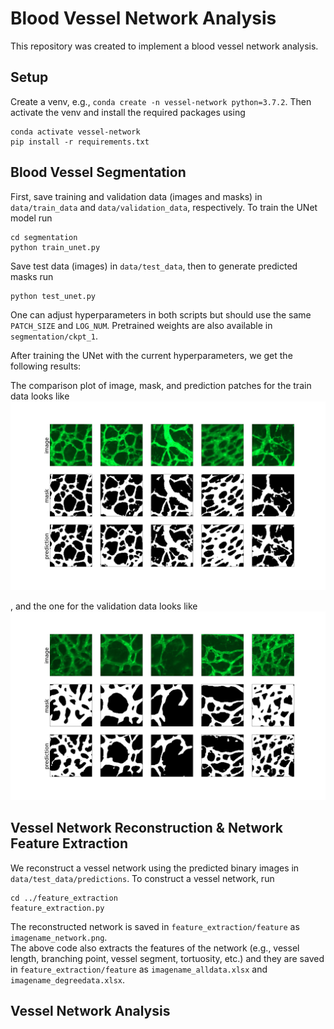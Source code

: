 # Blood Vessel Network Analysis

This repository was created to implement a blood vessel network analysis.

## Setup
Create a venv, e.g., `conda create -n vessel-network python=3.7.2`.
Then activate the venv and install the required packages using 
```
conda activate vessel-network
pip install -r requirements.txt
```

## Blood Vessel Segmentation
First, save training and validation data (images and masks) in `data/train_data` and `data/validation_data`, respectively.
To train the UNet model run
```
cd segmentation
python train_unet.py
```
Save test data (images) in `data/test_data`, then to generate predicted masks run
```
python test_unet.py
```
One can adjust hyperparameters in both scripts but should use the same `PATCH_SIZE` and `LOG_NUM`. Pretrained weights are also available in `segmentation/ckpt_1`.

After training the UNet with the current hyperparameters, we get the following results:  

The comparison plot of image, mask, and prediction patches for the train data looks like
<img src="data/train_data/comparison_plot.png" width="700">

, and the one for the validation data looks like
<img src="data/validation_data/comparison_plot.png" width="700">

## Vessel Network Reconstruction & Network Feature Extraction
We reconstruct a vessel network using the predicted binary images in `data/test_data/predictions`. To construct a vessel network, run
```
cd ../feature_extraction
feature_extraction.py
```
The reconstructed network is saved in `feature_extraction/feature` as `imagename_network.png`.           
The above code also extracts the features of the network (e.g., vessel length, branching point, vessel segment, tortuosity, etc.) and they are saved in `feature_extraction/feature` as `imagename_alldata.xlsx` and `imagename_degreedata.xlsx`.

## Vessel Network Analysis

